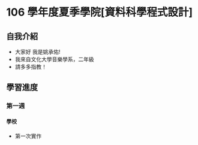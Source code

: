 # 106 學年度夏季學院[資料科學程式設計]
## 自我介紹
* 大家好 我是姚承佑!
* 我來自文化大學音樂學系，二年級
* 請多多指教！
## 學習進度
### 第一週
#### 學校
* 第一次實作